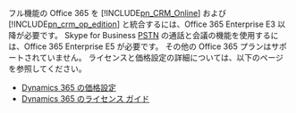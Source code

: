 フル機能の Office 365 を [!INCLUDE[pn_CRM_Online](pn-crm-online.md)] および [!INCLUDE[pn_crm_op_edition](pn-crm-onprem.md)] と統合するには、Office 365 Enterprise E3 以降が必要です。 Skype for Business [PSTN](https://support.office.com/article/What-is-PSTN-calling-3dc773b9-95e0-4448-b2f1-887c54022429) の通話と会議の機能を使用するには、Office 365 Enterprise E5 が必要です。 その他の Office 365 プランはサポートされていません。 ライセンスと価格設定の詳細については、以下のページを参照してください。     

- [Dynamics 365 の価格設定](https://www.microsoft.com/dynamics365/pricing)<br>
- [Dynamics 365 のライセンス ガイド](https://go.microsoft.com/fwlink/?LinkId=866544)
